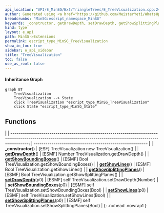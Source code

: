 ```yaml
---
api_location: "API/E_MinSG/Ext/TriangleTrees/E_TreeVisualization.cpp:24:38"
author: Generated using <a href="https://github.com/MeisterYeti/WhatsUpDoc">WhatsUpDoc</a>
breadcrumbs: "MinSG:escript_namespace_MinSG"
keywords: _constructor, getDrawDepth, setDrawDepth, getShowSplittingPlanes, setShowSplittingPlanes, getShowBoundingBoxes, setShowBoundingBoxes, getShowLines, setShowLines
kind: type
layout: e_api
path: MinSG->Extensions
permalink: escript_type_MinSG_TreeVisualization
show_in_toc: true
sidebar: e_api_sidebar
title: "TreeVisualization"
toc: false
use_as_root: false
---
```


#### Inheritance Graph

```mermaid
graph BT
	TreeVisualization
	TreeVisualization --> State
	click TreeVisualization "escript_type_MinSG_TreeVisualization"
	click State "escript_type_MinSG_State"
```

## Functions

|
| ---------------------------------------------------------------------------------------------------------------------------------------------------------------------: | ---------------------------------------------------------- | 
| **_constructor**()                                                                                                                                                     | [ESF] TreeVisualization new TreeVisualization()            | 
| **[getDrawDepth](classMinSG_1_1TriangleTrees_1_1TreeVisualization#classMinSG_1_1TriangleTrees_1_1TreeVisualization_1af53892fbb22109d32e430fd70285d5aa)**()             | [ESMF] Number TreeVisualization.getDrawDepth()             | 
| **[getShowBoundingBoxes](classMinSG_1_1TriangleTrees_1_1TreeVisualization#classMinSG_1_1TriangleTrees_1_1TreeVisualization_1a138573ba7787deb352dd285c2028e11f)**()     | [ESMF] Bool TreeVisualization.getShowBoundingBoxes()       | 
| **[getShowLines](classMinSG_1_1TriangleTrees_1_1TreeVisualization#classMinSG_1_1TriangleTrees_1_1TreeVisualization_1a31be4cd3e15a8e4b33676771db2528e3)**()             | [ESMF] Bool TreeVisualization.getShowLines()               | 
| **[getShowSplittingPlanes](classMinSG_1_1TriangleTrees_1_1TreeVisualization#classMinSG_1_1TriangleTrees_1_1TreeVisualization_1a239b09aff7fc7e1bbb89258ffc9f885c)**()   | [ESMF] Bool TreeVisualization.getShowSplittingPlanes()     | 
| **[setDrawDepth](classMinSG_1_1TriangleTrees_1_1TreeVisualization#classMinSG_1_1TriangleTrees_1_1TreeVisualization_1a8af45ae972e30e2811c7c348c81ca534)**(p0)           | [ESMF] self TreeVisualization.setDrawDepth(Number)         | 
| **[setShowBoundingBoxes](classMinSG_1_1TriangleTrees_1_1TreeVisualization#classMinSG_1_1TriangleTrees_1_1TreeVisualization_1a13115e072467ad1eb5d1bf29947a6e30)**(p0)   | [ESMF] self TreeVisualization.setShowBoundingBoxes(Bool)   | 
| **[setShowLines](classMinSG_1_1TriangleTrees_1_1TreeVisualization#classMinSG_1_1TriangleTrees_1_1TreeVisualization_1afbe2af7acd5d1c02f8665f6badf82b2a)**(p0)           | [ESMF] self TreeVisualization.setShowLines(Bool)           | 
| **[setShowSplittingPlanes](classMinSG_1_1TriangleTrees_1_1TreeVisualization#classMinSG_1_1TriangleTrees_1_1TreeVisualization_1af027b46d251bc7ab3c13a5ede349ba9f)**(p0) | [ESMF] self TreeVisualization.setShowSplittingPlanes(Bool) | 
{: .nohead .nowrap1 }

